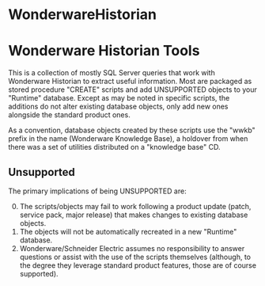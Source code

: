 # WonderwareHistorian
Wonderware Historian Tools
==========================

This is a collection of mostly SQL Server queries that work with Wonderware Historian to extract useful information. Most are packaged as stored procedure "CREATE" scripts and add UNSUPPORTED objects to your "Runtime" database. Except as may be noted in specific scripts, the additions do not alter existing database objects, only add new ones alongside the standard product ones. 

As a convention, database objects created by these scripts use the "wwkb" prefix in the name (Wonderware Knowledge Base), a holdover from when there was a set of utilities distributed on a "knowledge base" CD. 

Unsupported
-----------

The primary implications of being UNSUPPORTED are:

0. The scripts/objects may fail to work following a product update (patch, service pack, major release) that makes changes to existing database objects.
0. The objects will not be automatically recreated in a new "Runtime" database.
0. Wonderware/Schneider Electric assumes no responsibility to answer questions or assist with the use of the scripts themselves (although, to the degree they leverage standard product features, those are of course supported).

